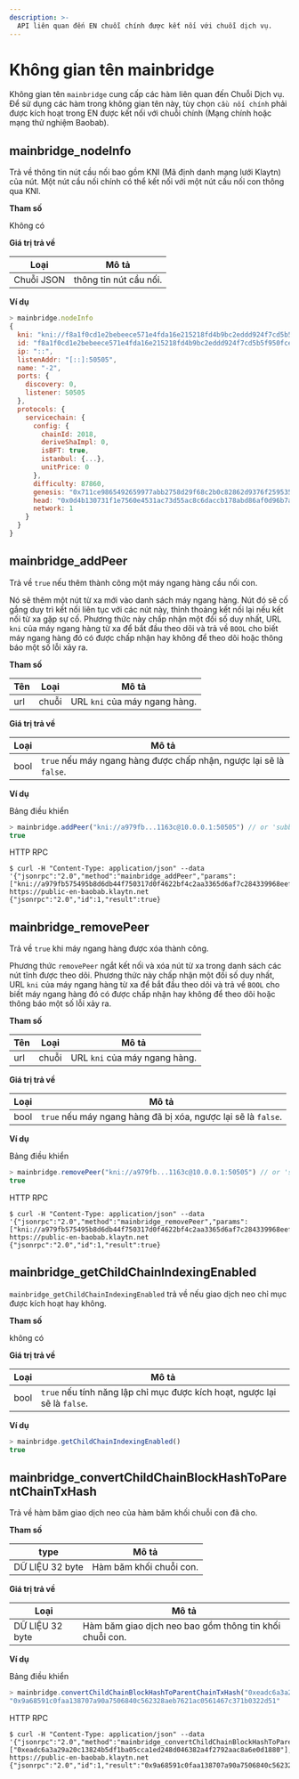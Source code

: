 ```yaml
---
description: >-
  API liên quan đến EN chuỗi chính được kết nối với chuỗi dịch vụ.
---
```


# Không gian tên mainbridge <a id="namespace-mainbridge"></a>

Không gian tên `mainbridge` cung cấp các hàm liên quan đến Chuỗi Dịch vụ. Để sử dụng các hàm trong không gian tên này, tùy chọn `cầu nối chính` phải được kích hoạt trong EN được kết nối với chuỗi chính (Mạng chính hoặc mạng thử nghiệm Baobab).

## mainbridge_nodeInfo <a id="mainbridge_nodeInfo"></a>

Trả về thông tin nút cầu nối bao gồm KNI (Mã định danh mạng lưới Klaytn) ​​của nút. Một nút cầu nối chính có thể kết nối với một nút cầu nối con thông qua KNI.

**Tham số**

Không có

**Giá trị trả về**

| Loại      | Mô tả                  |
| ---------- | ---------------------- |
| Chuỗi JSON | thông tin nút cầu nối. |

**Ví dụ**

```javascript
> mainbridge.nodeInfo
{
  kni: "kni://f8a1f0cd1e2bebeece571e4fda16e215218fd4b9bc2eddd924f7cd5b5f950fcec8f4b8cd3851390d1d0bacf1b15e1c4a38c882252e429a28d16eeb6edbacd726@[::]:50505?discport=0",
  id: "f8a1f0cd1e2bebeece571e4fda16e215218fd4b9bc2eddd924f7cd5b5f950fcec8f4b8cd3851390d1d0bacf1b15e1c4a38c882252e429a28d16eeb6edbacd726",
  ip: "::",
  listenAddr: "[::]:50505",
  name: "-2",
  ports: {
    discovery: 0,
    listener: 50505
  },
  protocols: {
    servicechain: {
      config: {
        chainId: 2018,
        deriveShaImpl: 0,
        isBFT: true,
        istanbul: {...},
        unitPrice: 0
      },
      difficulty: 87860,
      genesis: "0x711ce9865492659977abb2758d29f68c2b0c82862d9376f25953579f64f95b58",
      head: "0x0d4b130731f1e7560e4531ac73d55ac8c6daccb178abd86af0d96b7aafded7c5",
      network: 1
    }
  }
}
```

## mainbridge_addPeer  <a id="mainbridge_addPeer"></a>
Trả về `true` nếu thêm thành công một máy ngang hàng cầu nối con.

Nó sẽ thêm một nút từ xa mới vào danh sách máy ngang hàng. Nút đó sẽ cố gắng duy trì kết nối liên tục với các nút này, thỉnh thoảng kết nối lại nếu kết nối từ xa gặp sự cố. Phương thức này chấp nhận một đối số duy nhất, URL `kni` của máy ngang hàng từ xa để bắt đầu theo dõi và trả về `BOOL` cho biết máy ngang hàng đó có được chấp nhận hay không để theo dõi hoặc thông báo một số lỗi xảy ra.

**Tham số**

| Tên | Loại | Mô tả                         |
| --- | ----- | ----------------------------- |
| url | chuỗi | URL `kni` của máy ngang hàng. |

**Giá trị trả về**

| Loại | Mô tả                                                              |
| ----- | ------------------------------------------------------------------ |
| bool  | `true` nếu máy ngang hàng được chấp nhận, ngược lại sẽ là `false`. |

**Ví dụ**

Bảng điều khiển

```javascript
> mainbridge.addPeer("kni://a979fb...1163c@10.0.0.1:50505") // or 'subbridge.addPeer'
true
```
HTTP RPC

```shell
$ curl -H "Content-Type: application/json" --data '{"jsonrpc":"2.0","method":"mainbridge_addPeer","params":["kni://a979fb575495b8d6db44f750317d0f4622bf4c2aa3365d6af7c284339968eef29b69ad0dce72a4d8db5ebb4968de0e3bec910127f134779fbcb0cb6d3331163c@10.0.0.1:50505"],"id":1}' https://public-en-baobab.klaytn.net
{"jsonrpc":"2.0","id":1,"result":true}
```

## mainbridge_removePeer <a id="mainbridge_removePeer"></a>
Trả về `true` khi máy ngang hàng được xóa thành công.

Phương thức `removePeer` ngắt kết nối và xóa nút từ xa trong danh sách các nút tĩnh được theo dõi. Phương thức này chấp nhận một đối số duy nhất, URL `kni` của máy ngang hàng từ xa để bắt đầu theo dõi và trả về `BOOL` cho biết máy ngang hàng đó có được chấp nhận hay không để theo dõi hoặc thông báo một số lỗi xảy ra.

**Tham số**

| Tên | Loại | Mô tả                         |
| --- | ----- | ----------------------------- |
| url | chuỗi | URL `kni` của máy ngang hàng. |

**Giá trị trả về**

| Loại | Mô tả                                                         |
| ----- | ------------------------------------------------------------- |
| bool  | `true` nếu máy ngang hàng đã bị xóa, ngược lại sẽ là `false`. |

**Ví dụ**

Bảng điều khiển

```javascript
> mainbridge.removePeer("kni://a979fb...1163c@10.0.0.1:50505") // or 'subbridge.removePeer'
true
```

HTTP RPC

```shell
$ curl -H "Content-Type: application/json" --data '{"jsonrpc":"2.0","method":"mainbridge_removePeer","params":["kni://a979fb575495b8d6db44f750317d0f4622bf4c2aa3365d6af7c284339968eef29b69ad0dce72a4d8db5ebb4968de0e3bec910127f134779fbcb0cb6d3331163c@10.0.0.1:50505"],"id":1}' https://public-en-baobab.klaytn.net
{"jsonrpc":"2.0","id":1,"result":true}
```

## mainbridge_getChildChainIndexingEnabled <a id="mainbridge_getChildChainIndexingEnabled"></a>

`mainbridge_getChildChainIndexingEnabled` trả về nếu giao dịch neo chỉ mục được kích hoạt hay không.

**Tham số**

không có

**Giá trị trả về**

| Loại | Mô tả                                                                     |
| ----- | ------------------------------------------------------------------------- |
| bool  | `true` nếu tính năng lập chỉ mục được kích hoạt, ngược lại sẽ là `false`. |

**Ví dụ**

```javascript
> mainbridge.getChildChainIndexingEnabled()
true
```

## mainbridge_convertChildChainBlockHashToParentChainTxHash <a id="mainbridge_convertChildChainBlockHashToParentChainTxHash"></a>

Trả về hàm băm giao dịch neo của hàm băm khối chuỗi con đã cho.

**Tham số**

| type            | Mô tả                   |
| --------------- | ----------------------- |
| DỮ LIỆU 32 byte | Hàm băm khối chuỗi con. |

**Giá trị trả về**

| Loại           | Mô tả                                                   |
| --------------- | ------------------------------------------------------- |
| DỮ LIỆU 32 byte | Hàm băm giao dịch neo bao gồm thông tin khối chuỗi con. |

**Ví dụ**

Bảng điều khiển

```javascript
> mainbridge.convertChildChainBlockHashToParentChainTxHash("0xeadc6a3a29a20c13824b5df1ba05cca1ed248d046382a4f2792aac8a6e0d1880")
"0x9a68591c0faa138707a90a7506840c562328aeb7621ac0561467c371b0322d51"
```

HTTP RPC

```shell
$ curl -H "Content-Type: application/json" --data '{"jsonrpc":"2.0","method":"mainbridge_convertChildChainBlockHashToParentChainTxHash","params":["0xeadc6a3a29a20c13824b5df1ba05cca1ed248d046382a4f2792aac8a6e0d1880"],"id":1}' https://public-en-baobab.klaytn.net
{"jsonrpc":"2.0","id":1,"result":"0x9a68591c0faa138707a90a7506840c562328aeb7621ac0561467c371b0322d51"}
```

